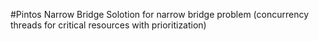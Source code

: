 #Pintos Narrow Bridge
Solotion for narrow bridge problem (concurrency threads for critical resources with prioritization)
